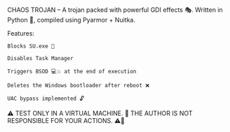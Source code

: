 CHAOS TROJAN – A trojan packed with powerful GDI effects 🎭. Written in Python 🐍, compiled using Pyarmor + Nuitka.

Features:

    Blocks SU.exe 🛑

    Disables Task Manager

    Triggers BSOD 💻💥 at the end of execution

    Deletes the Windows bootloader after reboot ❌

    UAC bypass implemented 🔓

⚠️ TEST ONLY IN A VIRTUAL MACHINE.
🚫 THE AUTHOR IS NOT RESPONSIBLE FOR YOUR ACTIONS. ⚠️🚫
